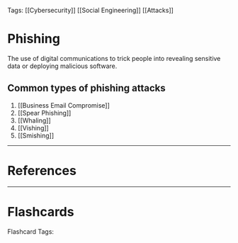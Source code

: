 Tags: [[Cybersecurity]] [[Social Engineering]] [[Attacks]]
# Phishing

The use of digital communications to trick people into revealing sensitive data or deploying malicious software.

## Common types of phishing attacks

1. [[Business Email Compromise]]
2. [[Spear Phishing]]
3. [[Whaling]]
4. [[Vishing]]
5. [[Smishing]]

---
# References

---
# Flashcards

Flashcard Tags: 